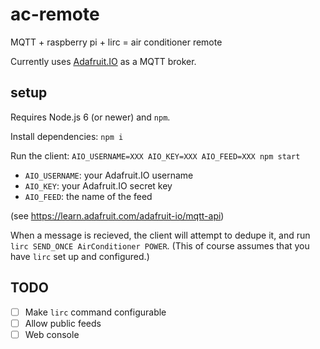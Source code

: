 # ac-remote
MQTT + raspberry pi + lirc = air conditioner remote

Currently uses [Adafruit.IO](https://io.adafruit.com/) as a MQTT broker.

## setup
Requires Node.js 6 (or newer) and `npm`.

Install dependencies: `npm i`

Run the client: `AIO_USERNAME=XXX AIO_KEY=XXX AIO_FEED=XXX npm start`

- `AIO_USERNAME`: your Adafruit.IO username
- `AIO_KEY`: your Adafruit.IO secret key
- `AIO_FEED`: the name of the feed

(see https://learn.adafruit.com/adafruit-io/mqtt-api)

When a message is recieved, the client will attempt to dedupe it, and run `lirc SEND_ONCE AirConditioner POWER`. (This of course assumes that you have `lirc` set up and configured.)

## TODO
- [ ] Make `lirc` command configurable
- [ ] Allow public feeds
- [ ] Web console
